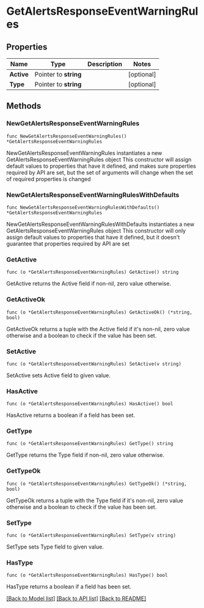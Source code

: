 # GetAlertsResponseEventWarningRules

## Properties

Name | Type | Description | Notes
------------ | ------------- | ------------- | -------------
**Active** | Pointer to **string** |  | [optional] 
**Type** | Pointer to **string** |  | [optional] 

## Methods

### NewGetAlertsResponseEventWarningRules

`func NewGetAlertsResponseEventWarningRules() *GetAlertsResponseEventWarningRules`

NewGetAlertsResponseEventWarningRules instantiates a new GetAlertsResponseEventWarningRules object
This constructor will assign default values to properties that have it defined,
and makes sure properties required by API are set, but the set of arguments
will change when the set of required properties is changed

### NewGetAlertsResponseEventWarningRulesWithDefaults

`func NewGetAlertsResponseEventWarningRulesWithDefaults() *GetAlertsResponseEventWarningRules`

NewGetAlertsResponseEventWarningRulesWithDefaults instantiates a new GetAlertsResponseEventWarningRules object
This constructor will only assign default values to properties that have it defined,
but it doesn't guarantee that properties required by API are set

### GetActive

`func (o *GetAlertsResponseEventWarningRules) GetActive() string`

GetActive returns the Active field if non-nil, zero value otherwise.

### GetActiveOk

`func (o *GetAlertsResponseEventWarningRules) GetActiveOk() (*string, bool)`

GetActiveOk returns a tuple with the Active field if it's non-nil, zero value otherwise
and a boolean to check if the value has been set.

### SetActive

`func (o *GetAlertsResponseEventWarningRules) SetActive(v string)`

SetActive sets Active field to given value.

### HasActive

`func (o *GetAlertsResponseEventWarningRules) HasActive() bool`

HasActive returns a boolean if a field has been set.

### GetType

`func (o *GetAlertsResponseEventWarningRules) GetType() string`

GetType returns the Type field if non-nil, zero value otherwise.

### GetTypeOk

`func (o *GetAlertsResponseEventWarningRules) GetTypeOk() (*string, bool)`

GetTypeOk returns a tuple with the Type field if it's non-nil, zero value otherwise
and a boolean to check if the value has been set.

### SetType

`func (o *GetAlertsResponseEventWarningRules) SetType(v string)`

SetType sets Type field to given value.

### HasType

`func (o *GetAlertsResponseEventWarningRules) HasType() bool`

HasType returns a boolean if a field has been set.


[[Back to Model list]](../README.md#documentation-for-models) [[Back to API list]](../README.md#documentation-for-api-endpoints) [[Back to README]](../README.md)


